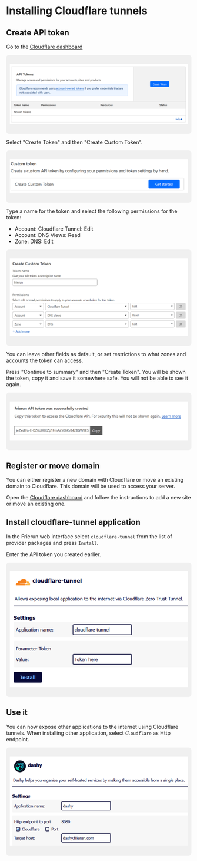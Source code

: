 ﻿# Installing Cloudflare tunnels

## Create API token

Go to the [Cloudflare dashboard](https://dash.cloudflare.com/profile/api-tokens)

<div style="background-color: #f0f0f0; padding: 10px; border-radius: 8px; display: inline-block;">

![API Token screenshot](Cloudflare1.png)

</div>

Select "Create Token" and then "Create Custom Token". 

<div style="background-color: #f0f0f0; padding: 10px; border-radius: 8px; display: inline-block;">

![Create Custom Token screenshot](Cloudflare2.png)

</div>

Type a name for the token and select the following permissions for the token:
- Account: Cloudflare Tunnel: Edit
- Account: DNS Views: Read
- Zone: DNS: Edit

<div style="background-color: #f0f0f0; padding: 10px; border-radius: 8px; display: inline-block;">
 
![Token select screenshot](Cloudflare3.png)

</div>

You can leave other fields as default, or set restrictions to what zones and accounts the token can access.

Press "Continue to summary" and then "Create Token". 
You will be shown the token, copy it and save it somewhere safe. You will not be able to see it again.

<div style="background-color: #f0f0f0; padding: 10px; border-radius: 8px; display: inline-block;">

![Token created screenshot](Cloudflare4.png)

</div>

## Register or move domain

You can either register a new domain with Cloudflare or move an existing domain to Cloudflare.
This domain will be used to access your server.

Open the [Cloudflare dashboard](https://dash.cloudflare.com/?to=/:account/home) and follow the instructions to add a new site or move an existing one.

## Install cloudflare-tunnel application

In the Frierun web interface select `cloudflare-tunnel` from the list of provider packages and press `Install`.

Enter the API token you created earlier.

<div style="background-color: #f0f0f0; padding: 10px; border-radius: 8px; display: inline-block;">

![Install cloudflare-tunnel screenshot](Cloudflare5.png)

</div>

## Use it

You can now expose other applications to the internet using Cloudflare tunnels. When installing other application, select `Cloudflare` as Http endpoint.

<div style="background-color: #f0f0f0; padding: 10px; border-radius: 8px; display: inline-block;">

![Install application with CloudflareHandler screenshot](Cloudflare6.png)

</div>